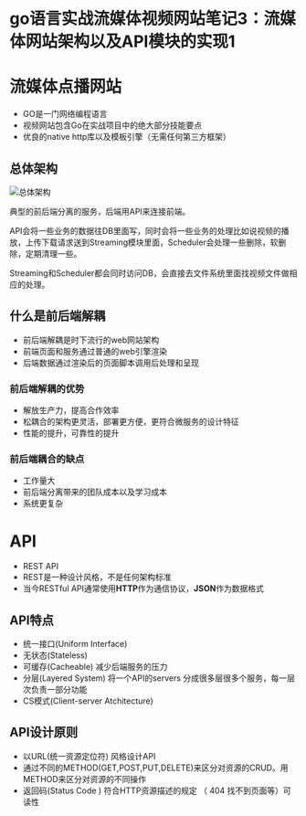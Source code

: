 # go语言实战流媒体视频网站笔记3：流媒体网站架构以及API模块的实现1


# 流媒体点播网站

- GO是一门网络编程语言
- 视频网站包含Go在实战项目中的绝大部分技能要点
- 优良的native http库以及模板引擎（无需任何第三方框架）



## 总体架构

![总体架构](https://cdn.jsdelivr.net/gh/sailaoda/sai_img//img/3/image-20210916181324756.png)

典型的前后端分离的服务，后端用API来连接前端。

API会将一些业务的数据往DB里面写，同时会将一些业务的处理比如说视频的播放，上传下载请求送到Streaming模块里面，Scheduler会处理一些删除，软删除，定期清理一些。

Streaming和Scheduler都会同时访问DB，会直接去文件系统里面找视频文件做相应的处理。



## 什么是前后端解耦

- 前后端解耦是时下流行的web网站架构
- 前端页面和服务通过普通的web引擎渲染
- 后端数据通过渲染后的页面脚本调用后处理和呈现





### 前后端解耦的优势

- 解放生产力，提高合作效率
- 松耦合的架构更灵活，部署更方便，更符合微服务的设计特征
- 性能的提升，可靠性的提升



### 前后端耦合的缺点

- 工作量大
- 前后端分离带来的团队成本以及学习成本
- 系统更复杂



# API

- REST API
- REST是一种设计风格，不是任何架构标准
- 当今RESTful API通常使用**HTTP**作为通信协议，**JSON**作为数据格式



## API特点

- 统一接口(Uniform Interface)
- 无状态(Stateless)    
- 可缓存(Cacheable)     减少后端服务的压力
- 分层(Layered System)  将一个API的servers 分成很多层很多个服务，每一层次负责一部分功能
- CS模式(Client-server Atchitecture)



## API设计原则

- 以URL(统一资源定位符) 风格设计API
- 通过不同的METHOD(GET,POST,PUT,DELETE)来区分对资源的CRUD。用METHOD来区分对资源的不同操作
- 返回码(Status Code ) 符合HTTP资源描述的规定   （ 404 找不到页面等）可读性













